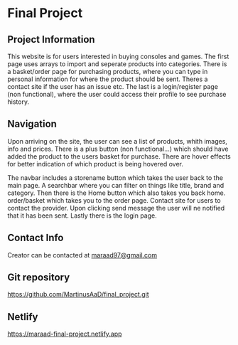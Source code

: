 # Final Project

## Project Information

This website is for users interested in buying consoles and games. The first page uses arrays to import and seperate products into categories. There is a basket/order page for purchasing products, where you can type in personal information for where the product should be sent. Theres a contact site if the user has an issue etc. The last is a login/register page (non functional), where the user could access their profile to see purchase history.

## Navigation

Upon arriving on the site, the user can see a list of products, whith images, info and prices. There is a plus button (non functional...) which should have added the product to the users basket for purchase. There are hover effects for better indication of which product is being hovered over.

The navbar includes a storename button which takes the user back to the main page. A searchbar where you can filter on things like title, brand and category. Then there is the Home button which also takes you back home. order/basket which takes you to the order page. Contact site for users to contact the provider. Upon clicking send message the user will ne notified that it has been sent. Lastly there is the login page.

## Contact Info

Creator can be contacted at maraad97@gmail.com

## Git repository

https://github.com/MartinusAaD/final_project.git

## Netlify

https://maraad-final-project.netlify.app
